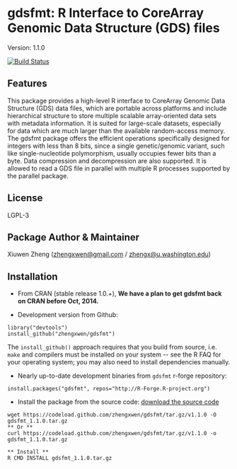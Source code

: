 gdsfmt: R Interface to CoreArray Genomic Data Structure (GDS) files
===

Version: 1.1.0

[![Build Status](https://travis-ci.org/zhengxwen/gdsfmt.png)](https://travis-ci.org/zhengxwen/gdsfmt)


## Features

This package provides a high-level R interface to CoreArray Genomic Data Structure (GDS) data files, which are portable across platforms and include hierarchical structure to store multiple scalable array-oriented data sets with metadata information. It is suited for large-scale datasets, especially for data which are much larger than the available random-access memory. The gdsfmt package offers the efficient operations specifically designed for integers with less than 8 bits, since a single genetic/genomic variant, such like single-nucleotide polymorphism, usually occupies fewer bits than a byte. Data compression and decompression are also supported. It is allowed to read a GDS file in parallel with multiple R processes supported by the parallel package.

## License

LGPL-3

## Package Author & Maintainer

Xiuwen Zheng ([zhengxwen@gmail.com](zhengxwen@gmail.com) / [zhengx@u.washington.edu](zhengx@u.washington.edu))

## Installation

* From CRAN (stable release 1.0.+), __We have a plan to get gdsfmt back on CRAN before Oct, 2014.__

* Development version from Github:
```
library("devtools")
install_github("zhengxwen/gdsfmt")
```
The `install_github()` approach requires that you build from source, i.e. `make` and compilers must be installed on your system -- see the R FAQ for your operating system; you may also need to install dependencies manually.

* Nearly up-to-date development binaries from `gdsfmt` r-forge repository:
```
install.packages("gdsfmt", repos="http://R-Forge.R-project.org")
```

* Install the package from the source code:
[download the source code](https://codeload.github.com/zhengxwen/gdsfmt/tar.gz/v1.1.0)
```
wget https://codeload.github.com/zhengxwen/gdsfmt/tar.gz/v1.1.0 -O gdsfmt_1.1.0.tar.gz
** Or **
curl https://codeload.github.com/zhengxwen/gdsfmt/tar.gz/v1.1.0 -o gdsfmt_1.1.0.tar.gz

** Install **
R CMD INSTALL gdsfmt_1.1.0.tar.gz
```
